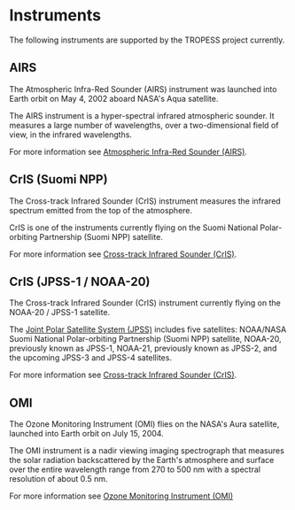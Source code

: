 # Instruments

The following instruments are supported by the TROPESS project currently.  

## AIRS

The Atmospheric Infra-Red Sounder (AIRS) instrument was launched into Earth orbit on May 4, 2002 aboard NASA's Aqua satellite. 

The AIRS instrument is a hyper-spectral infrared atmospheric sounder. It measures a large number of wavelengths, over a two-dimensional field of view, in the infrared wavelengths.

For more information see [Atmospheric Infra-Red Sounder (AIRS)](https://airs.jpl.nasa.gov/mission/airs-project-instrument-suite/airs/).

## CrIS (Suomi NPP)

The Cross-track Infrared Sounder (CrIS) instrument measures the infrared spectrum emitted from the top of the atmosphere. 

CrIS is one of the instruments currently flying on the Suomi National Polar-orbiting Partnership (Suomi NPP) satellite.

For more information see [Cross-track Infrared Sounder (CrIS)](https://www.nesdis.noaa.gov/current-satellite-missions/currently-flying/joint-polar-satellite-system/cross-track-infrared).

## CrIS (JPSS-1 / NOAA-20)

The Cross-track Infrared Sounder (CrIS) instrument currently flying on the NOAA-20 / JPSS-1 satellite. 

The [Joint Polar Satellite System (JPSS)](https://www.nesdis.noaa.gov/current-satellite-missions/currently-flying/joint-polar-satellite-system) includes five satellites: NOAA/NASA Suomi National Polar-orbiting Partnership (Suomi NPP) satellite, NOAA-20, previously known as JPSS-1, NOAA-21, previously known as JPSS-2, and the upcoming JPSS-3 and JPSS-4 satellites. 

For more information see [Cross-track Infrared Sounder (CrIS)](https://www.nesdis.noaa.gov/current-satellite-missions/currently-flying/joint-polar-satellite-system/cross-track-infrared).

## OMI

The Ozone Monitoring Instrument (OMI) flies on the NASA's Aura satellite, launched into Earth orbit on July 15, 2004.

The OMI instrument is a nadir viewing imaging spectrograph that measures the solar radiation backscattered by the Earth's atmosphere and surface over the entire wavelength range from 270 to 500 nm with a spectral resolution of about 0.5 nm. 

For more information see [Ozone Monitoring Instrument (OMI)](https://www.knmiprojects.nl/projects/ozone-monitoring-instrument)